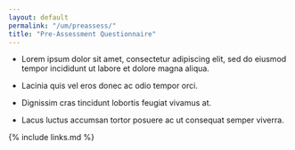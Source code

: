 ```yaml
---
layout: default
permalink: "/um/preassess/"
title: "Pre-Assessment Questionnaire"
---
```


- Lorem ipsum dolor sit amet, consectetur adipiscing elit, sed do
  eiusmod tempor incididunt ut labore et dolore magna aliqua.

- Lacinia quis vel eros donec ac odio tempor orci.

- Dignissim cras tincidunt lobortis feugiat vivamus at.

- Lacus luctus accumsan tortor posuere ac
  ut consequat semper viverra.

{% include links.md %}
